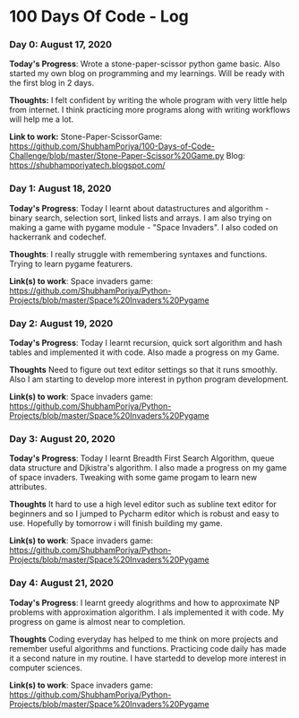 # 100 Days Of Code - Log

### Day 0: August 17, 2020 

**Today's Progress**: Wrote a stone-paper-scissor python game basic. Also started my own blog on programming and my learnings. Will be ready with the first blog in 2 days.

**Thoughts:** I felt confident by writing the whole program with very little help from internet. I think practicing more programs along with writing workflows will help me a lot.

**Link to work:** Stone-Paper-ScissorGame: https://github.com/ShubhamPoriya/100-Days-of-Code-Challenge/blob/master/Stone-Paper-Scissor%20Game.py
                  Blog: https://shubhamporiyatech.blogspot.com/

### Day 1: August 18, 2020 

**Today's Progress**: Today I learnt about datastructures and algorithm - binary search, selection sort, linked lists and arrays. I am also trying on making a game with pygame module - "Space Invaders". I also coded on hackerrank and codechef.

**Thoughts**: I really struggle with remembering syntaxes and functions. Trying to learn pygame featurers. 

**Link(s) to work**: Space invaders game: https://github.com/ShubhamPoriya/Python-Projects/blob/master/Space%20Invaders%20Pygame



### Day 2: August 19, 2020 

**Today's Progress**: Today I learnt recursion, quick sort algorithm and hash tables and implemented it with code. Also made a progress on my Game.

**Thoughts** Need to figure out text editor settings so that it runs smoothly. Also I am starting to develop more interest in python program development.

**Link(s) to work**: Space invaders game: https://github.com/ShubhamPoriya/Python-Projects/blob/master/Space%20Invaders%20Pygame



### Day 3: August 20, 2020 

**Today's Progress**: Today I learnt Breadth First Search Algorithm, queue data structure and Djkistra's algorithm. I also made a progress on my game of space invaders. Tweaking with some game progam to learn new attributes. 

**Thoughts** It hard to use a high level editor such as subline text editor for beginners and so I jumped to Pycharm editor which is robust and easy to use. Hopefully by tomorrow i will finish building my game.

**Link(s) to work**: Space invaders game: https://github.com/ShubhamPoriya/Python-Projects/blob/master/Space%20Invaders%20Pygame



### Day 4: August 21, 2020 

**Today's Progress**: I learnt greedy alogrithms and how to approximate NP problems with approximation algorithm. I als implemented it with code. My progress on game is almost near to completion. 

**Thoughts** Coding everyday has helped to me think on more projects and remember useful algorithms and functions. Practicing code daily has made it a second nature in my routine. I have startedd to develop more interest in computer sciences. 

**Link(s) to work**: Space invaders game: https://github.com/ShubhamPoriya/Python-Projects/blob/master/Space%20Invaders%20Pygame

